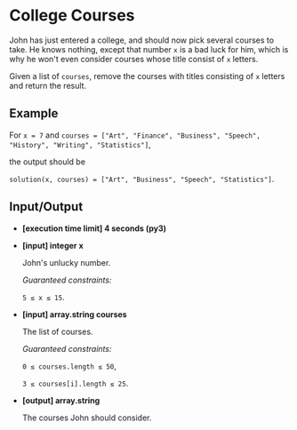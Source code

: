 # College Courses

John has just entered a college, and should now pick several courses to take. He knows nothing, except that number `x` is a bad luck for him, which is why he won't even consider courses whose title consist of `x` letters.

Given a list of `courses`, remove the courses with titles consisting of `x` letters and return the result.

## Example

For `x = 7` and `courses = ["Art", "Finance", "Business", "Speech", "History", "Writing", "Statistics"]`,

the output should be

`solution(x, courses) = ["Art", "Business", "Speech", "Statistics"]`.

## Input/Output

- **[execution time limit] 4 seconds (py3)**

- **[input] integer x**

	John's unlucky number.

	*Guaranteed constraints:*

	`5 ≤ x ≤ 15`.

- **[input] array.string courses**

	The list of courses.

	*Guaranteed constraints:*

	`0 ≤ courses.length ≤ 50`,

	`3 ≤ courses[i].length ≤ 25`.

- **[output] array.string**

	The courses John should consider.
